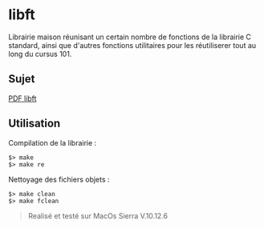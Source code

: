 # libft

Librairie maison réunisant un certain nombre de fonctions de la librairie C standard, ainsi que d'autres fonctions utilitaires pour les réutiliserer tout au long du cursus 101.

## Sujet

[PDF libft](https://github.com/Rorothejedi/101_libft/blob/master/libft.fr.pdf) 

## Utilisation

Compilation de la librairie :

```
$> make
$> make re
```

Nettoyage des fichiers objets :

```
$> make clean
$> make fclean
```

> Realisé et testé sur MacOs Sierra V.10.12.6
